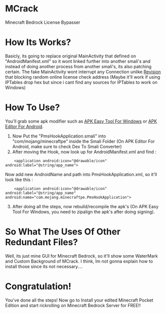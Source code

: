# MCrack
Minecraft Bedrock License Bypasser

# How Its Works?
Basicly, its going to replace original MainActivity that defined on "AndroidManifest.xml" so it wont linked further into another smali's and instead of doing another process from another smali's, its also patching certain. The fake MainActivity wont interrupt any Connection unlike [Revision](https://github.com/Yuuki-kito/Revision) that blocking random online license check address (Maybe it'll work if using IPTables drop hex but since i cant find any sources for IPTables to work on Windows)

# How To Use?
You'll grab some apk modifier such as [APK Easy Tool For Windows](https://forum.xda-developers.com/android/software-hacking/tool-apk-easy-tool-v1-02-windows-gui-t3333960) or [APK Editor For Android](https://rexdl.com/android/apk-editor-pro-apk.html/).
1. Now Put the "PmsHookApplication.smali" into "com/mojang/minecraftpe" inside the Smali Folder (On APK Editor For Android, make sure to check Dex To Smali Converter)
2. After moving the Hook, now look up for AndroidManifest.xml and find :
```
    <application android:icon="@drawable/icon" android:label="@string/app_name">
```
Now add new AndroidName and path into PmsHookApplication.xml, so it'll look like this :
```
    <application android:icon="@drawable/icon" android:label="@string/app_name" android:name="com.mojang.minecraftpe.PmsHookApplication">
```
3. After doing all the steps, now rebuild/recompile the apk's (On APK Easy Tool For Windows, you need to zipalign the apk's after doing signing).

# So What The Uses Of Other Redundant Files?
Well, its just mine GUI for Minecraft Bedrock, so it'll show some WaterMark and Custom Background of MCrack. I think, Im not gonna explain how to install those since its not necessary....

# Congratulation!
You've done all the steps! Now go to Install your edited Minecraft Pocket Edition and start rickrolling on Minecraft Bedrock Server for FREE!!

